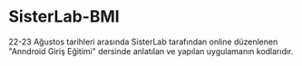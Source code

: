 # SisterLab-BMI
22-23 Ağustos tarihleri arasında SisterLab tarafından online düzenlenen "Anndroid Giriş Eğitimi" dersinde anlatılan ve yapılan uygulamanın kodlarıdır.
